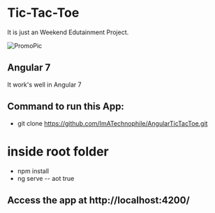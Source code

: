 # Tic-Tac-Toe

It is just an Weekend Edutainment Project. 

![PromoPic](https://user-images.githubusercontent.com/35361302/84090289-fb43a580-aa0e-11ea-9976-2ad3502ed507.JPG)

## Angular 7

It work's well in Angular 7

## Command to run this App:
* git clone https://github.com/ImATechnophile/AngularTicTacToe.git
# inside root folder
* npm install
* ng serve -- aot true

## Access the app at http://localhost:4200/
